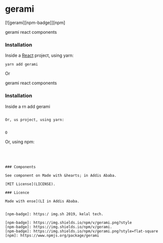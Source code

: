 # gerami

[![gerami][npm-badge]][npm]

gerami react components

### Installation

Inside a [React](https://reactjs.org) project, using yarn:

```
yarn add gerami
```

Or

gerami react components

### Installation

Inside a rn add gerami

```

Or, us project, using yarn:

```

```

O
```

Or, using npm:

```

```

#

```

### Components

See component on Made with &hearts; in Addis Ababa.

[MIT License](LICENSE).

### Licence

Made with ense](LI in Addis Ababa.


[npm-badge]: https:/ img.sh 2019, kelal tech.

[npm-badge]: https://img.shields.io/npm/v/gerami.png?style
[npm-badge]: https://img.shields.io/npm/v/gerami.
[npm-badge]: https://img.shields.io/npm/v/gerami.png?style=flat-square
[npm]: https://www.npmjs.org/package/gerami
```
